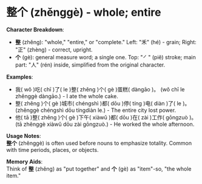 # **整个 (zhěnggè) - whole; entire**

**Character Breakdown**:  
- **整** (zhěng): "whole," "entire," or "complete." Left: "禾" (hé) - grain; Right: "正" (zhèng) - correct, upright.  
- **个** (gè): general measure word; a single one. Top: "㇒" (piě) stroke; main part: "人" (rén) inside, simplified from the original character.

**Examples**:  
- 我( wǒ )吃( chī )了( le )整( zhěng )个( gè )蛋糕( dàngāo )。 (wǒ chī le zhěnggè dàngāo.) - I ate the whole cake.  
- 整( zhěng )个( gè )城市( chéngshì )都( dōu )停( tíng )电( diàn )了( le )。 (zhěnggè chéngshì dōu tíngdiàn le.) - The entire city lost power.  
- 他( tā )整( zhěng )个( gè )下午( xiàwǔ )都( dōu )在( zài )工作( gōngzuò )。 (tā zhěnggè xiàwǔ dōu zài gōngzuò.) - He worked the whole afternoon.

**Usage Notes**:  
**整个** (zhěnggè) is often used before nouns to emphasize totality. Common with time periods, places, or objects.

**Memory Aids**:  
Think of **整** (zhěng) as "put together" and **个** (gè) as "item"-so, "the whole item."